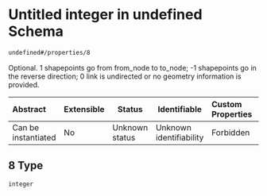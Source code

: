 # Untitled integer in undefined Schema

```txt
undefined#/properties/8
```

Optional. 
1  shapepoints go from from_node to to_node;
\-1 shapepoints go in the reverse direction;
0  link is undirected or no geometry information is provided.


| Abstract            | Extensible | Status         | Identifiable            | Custom Properties | Additional Properties | Access Restrictions | Defined In                                                              |
| :------------------ | ---------- | -------------- | ----------------------- | :---------------- | --------------------- | ------------------- | ----------------------------------------------------------------------- |
| Can be instantiated | No         | Unknown status | Unknown identifiability | Forbidden         | Allowed               | none                | [link.schema.json\*](../../out/link.schema.json "open original schema") |

## 8 Type

`integer`
